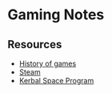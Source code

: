 # Gaming Notes

## Resources
- [History of games](https://en.wikipedia.org/wiki/History_of_games)
- [Steam](https://store.steampowered.com/)
- [Kerbal Space Program](https://www.kerbalspaceprogram.com/)
